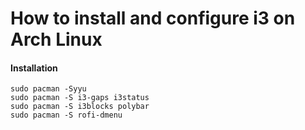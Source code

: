 # How to install and configure i3 on Arch Linux

#### Installation
```
sudo pacman -Syyu
sudo pacman -S i3-gaps i3status
sudo pacman -S i3blocks polybar
sudo pacman -S rofi-dmenu
```
